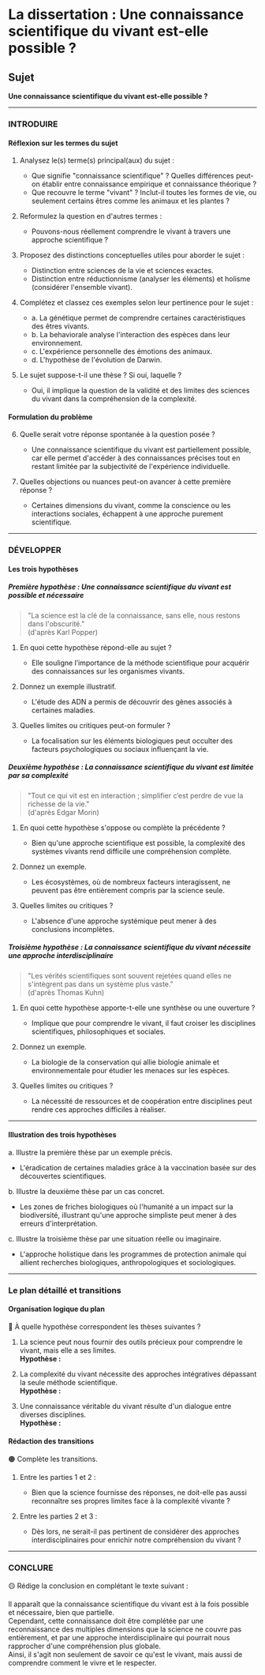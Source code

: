 # La dissertation : Une connaissance scientifique du vivant est-elle possible ?

## Sujet
**Une connaissance scientifique du vivant est-elle possible ?**

---

### INTRODUIRE

#### Réflexion sur les termes du sujet

1. Analysez le(s) terme(s) principal(aux) du sujet : 
   - Que signifie "connaissance scientifique" ? Quelles différences peut-on établir entre connaissance empirique et connaissance théorique ?
   - Que recouvre le terme "vivant" ? Inclut-il toutes les formes de vie, ou seulement certains êtres comme les animaux et les plantes ?

2. Reformulez la question en d'autres termes : 
   - Pouvons-nous réellement comprendre le vivant à travers une approche scientifique ?

3. Proposez des distinctions conceptuelles utiles pour aborder le sujet :
   - Distinction entre sciences de la vie et sciences exactes.
   - Distinction entre réductionnisme (analyser les éléments) et holisme (considérer l'ensemble vivant).

4. Complétez et classez ces exemples selon leur pertinence pour le sujet :
   - a. La génétique permet de comprendre certaines caractéristiques des êtres vivants.
   - b. La behaviorale analyse l'interaction des espèces dans leur environnement.
   - c. L'expérience personnelle des émotions des animaux.
   - d. L'hypothèse de l'évolution de Darwin.

5. Le sujet suppose-t-il une thèse ? Si oui, laquelle ?
   - Oui, il implique la question de la validité et des limites des sciences du vivant dans la compréhension de la complexité.

#### Formulation du problème

6. Quelle serait votre réponse spontanée à la question posée ?
   - Une connaissance scientifique du vivant est partiellement possible, car elle permet d'accéder à des connaissances précises tout en restant limitée par la subjectivité de l'expérience individuelle.

7. Quelles objections ou nuances peut-on avancer à cette première réponse ?
   - Certaines dimensions du vivant, comme la conscience ou les interactions sociales, échappent à une approche purement scientifique.

---

### DÉVELOPPER

#### Les trois hypothèses

##### Première hypothèse : Une connaissance scientifique du vivant est possible et nécessaire

> "La science est la clé de la connaissance, sans elle, nous restons dans l'obscurité."  
> (d'après Karl Popper)

1. En quoi cette hypothèse répond-elle au sujet ?
   - Elle souligne l’importance de la méthode scientifique pour acquérir des connaissances sur les organismes vivants.

2. Donnez un exemple illustratif. 
   - L'étude des ADN a permis de découvrir des gènes associés à certaines maladies.

3. Quelles limites ou critiques peut-on formuler ?
   - La focalisation sur les éléments biologiques peut occulter des facteurs psychologiques ou sociaux influençant la vie.

##### Deuxième hypothèse : La connaissance scientifique du vivant est limitée par sa complexité

> "Tout ce qui vit est en interaction ; simplifier c’est perdre de vue la richesse de la vie."  
> (d'après Edgar Morin)

1. En quoi cette hypothèse s'oppose ou complète la précédente ?
   - Bien qu'une approche scientifique est possible, la complexité des systèmes vivants rend difficile une compréhension complète.

2. Donnez un exemple. 
   - Les écosystèmes, où de nombreux facteurs interagissent, ne peuvent pas être entièrement compris par la science seule.

3. Quelles limites ou critiques ?
   - L'absence d'une approche systémique peut mener à des conclusions incomplètes.

##### Troisième hypothèse : La connaissance scientifique du vivant nécessite une approche interdisciplinaire

> "Les vérités scientifiques sont souvent rejetées quand elles ne s'intègrent pas dans un système plus vaste."  
> (d'après Thomas Kuhn)

1. En quoi cette hypothèse apporte-t-elle une synthèse ou une ouverture ?
   - Implique que pour comprendre le vivant, il faut croiser les disciplines scientifiques, philosophiques et sociales.

2. Donnez un exemple.
   - La biologie de la conservation qui allie biologie animale et environnementale pour étudier les menaces sur les espèces.

3. Quelles limites ou critiques ?
   - La nécessité de ressources et de coopération entre disciplines peut rendre ces approches difficiles à réaliser.

---

#### Illustration des trois hypothèses

a. Illustre la première thèse par un exemple précis.
   - L'éradication de certaines maladies grâce à la vaccination basée sur des découvertes scientifiques.

b. Illustre la deuxième thèse par un cas concret.
   - Les zones de friches biologiques où l'humanité a un impact sur la biodiversité, illustrant qu'une approche simpliste peut mener à des erreurs d'interprétation.

c. Illustre la troisième thèse par une situation réelle ou imaginaire.
   - L'approche holistique dans les programmes de protection animale qui allient recherches biologiques, anthropologiques et sociologiques.

---

### Le plan détaillé et transitions

#### Organisation logique du plan

🔴 À quelle hypothèse correspondent les thèses suivantes ?

1. La science peut nous fournir des outils précieux pour comprendre le vivant, mais elle a ses limites.  
   **Hypothèse :**

2. La complexité du vivant nécessite des approches intégratives dépassant la seule méthode scientifique.  
   **Hypothèse :**

3. Une connaissance véritable du vivant résulte d'un dialogue entre diverses disciplines.  
   **Hypothèse :**

#### Rédaction des transitions

🟠 Complète les transitions.

1. Entre les parties 1 et 2 :  
   - Bien que la science fournisse des réponses, ne doit-elle pas aussi reconnaître ses propres limites face à la complexité vivante ?

2. Entre les parties 2 et 3 :  
   - Dès lors, ne serait-il pas pertinent de considérer des approches interdisciplinaires pour enrichir notre compréhension du vivant ?

---

### CONCLURE

🟡 Rédige la conclusion en complétant le texte suivant :

Il apparaît que la connaissance scientifique du vivant est à la fois possible et nécessaire, bien que partielle.  
Cependant, cette connaissance doit être complétée par une reconnaissance des multiples dimensions que la science ne couvre pas entièrement, et par une approche interdisciplinaire qui pourrait nous rapprocher d'une compréhension plus globale.  
Ainsi, il s'agit non seulement de savoir ce qu'est le vivant, mais aussi de comprendre comment le vivre et le respecter.